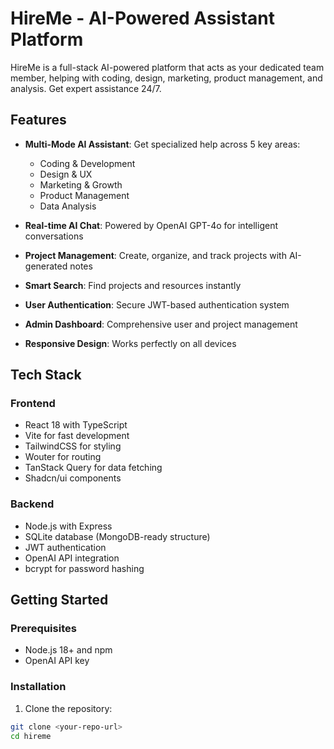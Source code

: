 # HireMe - AI-Powered Assistant Platform

HireMe is a full-stack AI-powered platform that acts as your dedicated team member, helping with coding, design, marketing, product management, and analysis. Get expert assistance 24/7.

## Features

- **Multi-Mode AI Assistant**: Get specialized help across 5 key areas:
  - Coding & Development
  - Design & UX
  - Marketing & Growth
  - Product Management
  - Data Analysis

- **Real-time AI Chat**: Powered by OpenAI GPT-4o for intelligent conversations
- **Project Management**: Create, organize, and track projects with AI-generated notes
- **Smart Search**: Find projects and resources instantly
- **User Authentication**: Secure JWT-based authentication system
- **Admin Dashboard**: Comprehensive user and project management
- **Responsive Design**: Works perfectly on all devices

## Tech Stack

### Frontend
- React 18 with TypeScript
- Vite for fast development
- TailwindCSS for styling
- Wouter for routing
- TanStack Query for data fetching
- Shadcn/ui components

### Backend
- Node.js with Express
- SQLite database (MongoDB-ready structure)
- JWT authentication
- OpenAI API integration
- bcrypt for password hashing

## Getting Started

### Prerequisites
- Node.js 18+ and npm
- OpenAI API key

### Installation

1. Clone the repository:
```bash
git clone <your-repo-url>
cd hireme
